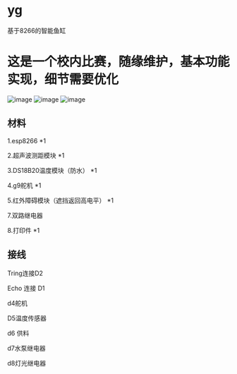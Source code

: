 # yg
基于8266的智能鱼缸
# 这是一个校内比赛，随缘维护，基本功能实现，细节需要优化

![image](https://github.com/bilibilifmk/yg/blob/master/P_20191016_201943.jpg)
![image](https://github.com/bilibilifmk/yg/blob/master/P_20191016_201948.jpg)
![image](https://github.com/bilibilifmk/yg/blob/master/P_20191016_202016.jpg)
## 材料
1.esp8266 *1 

2.超声波测距模块 *1

3.DS18B20温度模块（防水） *1

4.g9舵机 *1

5.红外障碍模块（遮挡返回高电平） *1

7.双路继电器

8.打印件 *1

## 接线
Tring连接D2

Echo 连接 D1 

d4舵机

D5温度传感器 

d6 供料

d7水泵继电器

d8灯光继电器
